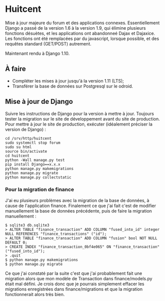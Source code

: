 # Huitcent

Mise à jour majeure du forum et des applications connexes. Essentiellement Django a passé de la version 1.6 à la version 1.9, qui élimine plusieurs fonctions désuètes, et les applications ont abandonneé Dajax et Dajaxice. Les fonctions ont été remplacées par du javascript, lorsque possible, et des requêtes standard (GET/POST) autrement.

Maintenant rendu à Django 1.10.

## À faire

- Compléter les mises à jour jusqu'à la version 1.11 (LTS);
- Transférer la base de données sur Postgresql sur le odroid.

## Mise à jour de Django

Suivre les instructions de Django pour la version à mettre à jour. Toujours tester la migration sur le site de développement avant du site de production. Pour mettre à jour le site de production, exécuter (idéalement préciser la version de Django) :

    cd /srv/http/huitcent
    sudo systemctl stop forum
    sudo su html
    source bin/activate
    cd huitcent
    python -Wall manage.py test
    pip install Django==x.x.x
    python manage.py makemigrations
    python manage.py migrate
    python manage.py collectstatic

### Pour la migration de finance

J'ai eu plusieurs problèmes avec la migration de la base de données, à cause de l'application finance. Finalement ce que j'ai fait c'est de modifier manuellement la base de données précédente, puis de faire la migration manuellement :

    $ sqlite3 db.sqlite3
    > ALTER TABLE "finance_transaction" ADD COLUMN "fused_into_id" integer NULL REFERENCES "finance_transactions" ("id");
    > ALTER TABLE "finance_transaction" ADD COLUMN "fusion" bool NOT NULL DEFAULT 0;
    > CREATE INDEX "finance_transaction_0bf4e065" ON "finance_transaction" ("fused_into_id");
    > .quit
    $ python manage.py makemigrations
    $ python manage.py migrate

Ce que j'ai constaté par la suite c'est que j'ai probablement fait une migration alors que mon modèle de Transaction dans finance/models.py était mal défini. Je crois donc que je pourrais simplement effacer les migrations enregistrées dans finance/migrations et que la migration fonctionnerait alors très bien.
